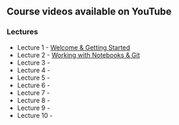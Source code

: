 ## Course videos available on YouTube

### Lectures
- Lecture 1 - [Welcome & Getting Started](https://youtu.be/RIo4sGYZ_pg)
- Lecture 2 - [Working with Notebooks & Git](https://youtu.be/LuEavqpq-5M)
- Lecture 3 - 
- Lecture 4 - 
- Lecture 5 - 
- Lecture 6 - 
- Lecture 7 - 
- Lecture 8 - 
- Lecture 9 - 
- Lecture 10 - 
